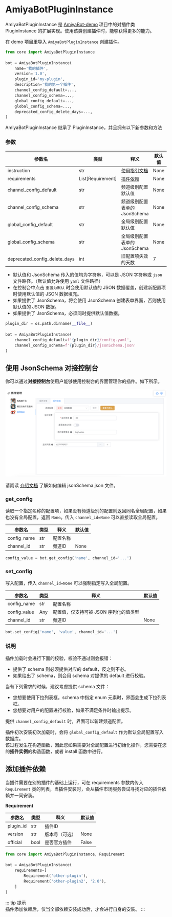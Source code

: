 # AmiyaBotPluginInstance

AmiyaBotPluginInstance 是 [AmiyaBot-demo](/guide/deploy/) 项目中的对插件类 PluginInstance 的扩展实现。使用该类创建插件时，能够获得更多的能力。

在 demo 项目里导入 `AmiyaBotPluginInstance` 创建插件。

```python
from core import AmiyaBotPluginInstance

bot = AmiyaBotPluginInstance(
    name='我的插件',
    version='1.0',
    plugin_id='my-plugin',
    description='我的第一个插件',
    channel_config_default=...,
    channel_config_schema=...,
    global_config_default=...,
    global_config_schema=...,
    deprecated_config_delete_days=...,
)
```

AmiyaBotPluginInstance 继承了 PluginInstance，并且拥有以下新参数和方法

### 参数

| 参数名                           | 类型                | 释义                                                         | 默认值  |
|-------------------------------|-------------------|------------------------------------------------------------|------|
| instruction                   | str               | [使用指引文档](/develop/plugin/addDoc.html#添加使用指引文档)             | None |
| requirements                  | List[Requirement] | [插件依赖](/develop/plugin/amiyaBotPluginInstance.html#添加插件依赖) | None |
| channel_config_default        | str               | 频道级别配置默认值                                                  | None |
| channel_config_schema         | str               | 频道级别配置表单的 JsonSchema                                       | None |
| global_config_default         | str               | 全局级别配置默认值                                                  | None |
| global_config_schema          | str               | 全局级别配置表单的 JsonSchema                                       | None |
| deprecated_config_delete_days | int               | 旧配置项失效的天数                                                  | 7    |

- 默认值和 JsonSchema 传入的值均为字符串，可以是 JSON 字符串或 `json` 文件路径。（默认值允许使用 `yaml` 文件路径）
- 在控制台中点击 `重置为默认` 时会使用默认值的 JSON 数据覆盖，创建新配置项时使用默认值的 JSON 数据填充。
- 如果提供了 JsonSchema，将会使用 JsonSchema 创建表单界面，否则使用默认值的 JSON 数据。
- 如果提供了 JsonSchema，必须同时提供默认值数据。

```python
plugin_dir = os.path.dirname(__file__)

bot = AmiyaBotPluginInstance(
    channel_config_default=f'{plugin_dir}/config.yaml',
    channel_config_schema=f'{plugin_dir}/jsonSchema.json'
)
```

## 使用 JsonSchema 对接控制台

你可以通过**对接控制台**使用户能够使用控制台的界面管理你的插件。如下所示。

![](../../assets/console/plugin3.png)

请阅读 [介绍文档](/develop/plugin/jsonSchema) 了解如何编辑 jsonSchema.json 文件。

### get_config

读取一个指定名称的配置项，如果没有频道级别的配置则返回同名全局配置，如果也没有全局配置，返回 `None`。传入 `channel_id=None`
可以直接读取全局配置。

| 参数名         | 类型  | 释义   | 默认值  |
|-------------|-----|------|------|
| config_name | str | 配置名称 |      |
| channel_id  | str | 频道ID | None |

```python
config_value = bot.get_config('name', channel_id='...')
```

### set_config

写入配置，传入 `channel_id=None` 可以强制指定写入全局配置。

| 参数名          | 类型  | 释义                     | 默认值  |
|--------------|-----|------------------------|------|
| config_name  | str | 配置名称                   |      |
| config_value | Any | 配置值，仅支持可被 JSON 序列化的值类型 |      |
| channel_id   | str | 频道ID                   | None |

```python
bot.set_config('name', 'value', channel_id='...')
```

### 说明

插件加载时会进行下面的校验，校验不通过则会报错：

- 提供了 schema 则必须提供对应的 default，反之则不必。
- 如果给出了 schema，则会用 schema 对提供的 default 进行校验。

当有下列需求的时候，建议考虑提供 schema 文件：

- 您想要使用下拉列表框。schema 中指定 enum 元素时，界面会生成下拉列表框。
- 您想要对用户的配置进行校验，如果不满足条件时输出提示。

提供 `channel_config_default` 时，界面可以新建频道配置。

插件初次安装初次加载时，会将 `global_config_default` 作为默认全局配置写入数据库。<br>
该过程发生在构造函数，因此您如果需要对全局配置进行初始化操作，您需要在您的**插件实例**的构造函数，或者 install 函数中进行。

## 添加插件依赖

当插件需要在别的插件的基础上运行，可在 requirements 参数内传入 `Requirement` 类的列表，当插件安装时，会从插件市场服务尝试寻找对应的插件依赖并一同安装。

**Requirement**

| 参数名       | 类型   | 释义      | 默认值   |
|-----------|------|---------|-------|
| plugin_id | str  | 插件ID    |       |
| version   | str  | 版本号（可选） | None  |
| official  | bool | 是否官方插件  | False |

```python
from core import AmiyaBotPluginInstance, Requirement

bot = AmiyaBotPluginInstance(
    requirements=[
        Requirement('other-plugin'),
        Requirement('other-plugin2', '2.0'),
    ]
)
```

::: tip 提示<br>
插件添加依赖后，仅当全部依赖安装成功后，才会进行自身的安装。
:::
